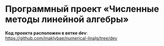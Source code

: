 # Программный проект «Численные методы линейной алгебры»

**Код проекта расположен в ветке dev**: https://github.com/maklybae/numerical-linalg/tree/dev